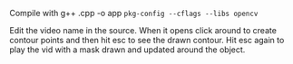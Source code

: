 Compile with 
g++ <name>.cpp -o app `pkg-config --cflags --libs opencv`

Edit the video name in the source. When it opens click around to create contour points and then hit esc to see the drawn contour. Hit esc again to play the vid with a mask drawn and updated around the object.
